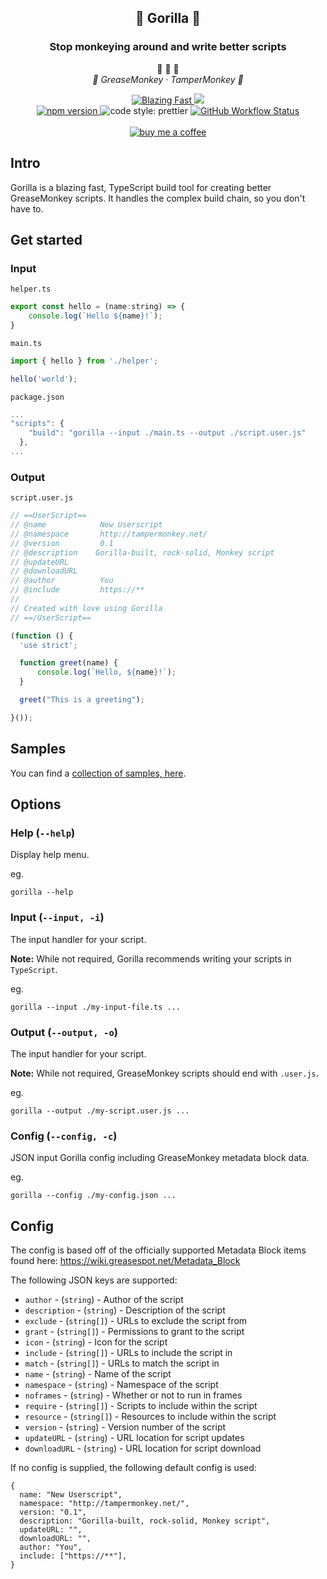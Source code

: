 <h2 align="center">🦍 Gorilla 🦍</h2>
<h3 align="center">Stop monkeying around and write better scripts</h3>

<p align="center">
  <span>
    🙈 🙉 🙊
  </span><br/>
  <em>
    🍌 GreaseMonkey · TamperMonkey 🍌
  </em>
</p>

<p align="center">
  <a href="https://twitter.com/acdlite/status/974390255393505280">
    <img alt="Blazing Fast" src="https://img.shields.io/badge/speed-blazing%20%F0%9F%94%A5-brightgreen.svg?style=flat-square">
    </a>
    <img src="https://img.shields.io/github/repo-size/apsking/gorilla?style=flat-square"></a>
  <br/>
  <a href="https://www.npmjs.com/package/gorilla-build">
    <img alt="npm version" src="https://img.shields.io/npm/v/gorilla-build.svg?style=flat-square">
  </a>
  <img alt="code style: prettier" src="https://img.shields.io/badge/code_style-prettier-ff69b4.svg?style=flat-square">
  <a href="https://github.com/apsking/gorilla/actions?query=workflow%3A%22Node.js+CI%22"><img alt="GitHub Workflow Status" src="https://img.shields.io/github/workflow/status/apsking/gorilla/Node.js%20CI?style=flat-square"></a>
  </br>
  </br>
  <a href="https://www.buymeacoffee.com/apsking">
    <img alt="buy me a coffee" src="https://img.shields.io/badge/-Buy%20me%20a%20%E2%98%95-blue?style=flat-square"/>
  </a>
</p>

## Intro

Gorilla is a blazing fast, TypeScript build tool for creating better
GreaseMonkey scripts. It handles the complex build chain, so you don't
have to.

## Get started

### Input

`helper.ts`

<!-- prettier-ignore -->
```js
export const hello = (name:string) => {
    console.log(`Hello ${name}!`);
}
```

`main.ts`

<!-- prettier-ignore -->
```js
import { hello } from './helper';

hello('world');
```

`package.json`

<!-- prettier-ignore -->
```js
...
"scripts": {
    "build": "gorilla --input ./main.ts --output ./script.user.js"
  },
...
```

### Output

`script.user.js`

<!-- prettier-ignore -->
```js
// ==UserScript==
// @name            New Userscript
// @namespace       http://tampermonkey.net/
// @version         0.1
// @description    Gorilla-built, rock-solid, Monkey script
// @updateURL
// @downloadURL
// @author          You
// @include         https://**
//
// Created with love using Gorilla
// ==/UserScript==

(function () {
  'use strict';

  function greet(name) {
      console.log(`Hello, ${name}!`);
  }

  greet("This is a greeting");

}());
```

## Samples

You can find a [collection of samples, here](https://github.com/apsking/gorilla-samples).

## Options

### Help (`--help`)

Display help menu.

eg.

```
gorilla --help
```

### Input (`--input, -i`)

The input handler for your script.

**Note:** While not required, Gorilla recommends writing your scripts in `TypeScript`.

eg.

```
gorilla --input ./my-input-file.ts ...
```

### Output (`--output, -o`)

The input handler for your script.

**Note:** While not required, GreaseMonkey scripts should end with `.user.js`.

eg.

```
gorilla --output ./my-script.user.js ...
```

### Config (`--config, -c`)

JSON input Gorilla config including GreaseMonkey metadata block data.

eg.

```
gorilla --config ./my-config.json ...
```

## Config

The config is based off of the officially supported Metadata Block items found here: https://wiki.greasespot.net/Metadata_Block

The following JSON keys are supported:

- `author` - (`string`) - Author of the script
- `description` - (`string`) - Description of the script
- `exclude` - (`string[]`) - URLs to exclude the script from
- `grant` - (`string[]`) - Permissions to grant to the script
- `icon` - (`string`) - Icon for the script
- `include` - (`string[]`) - URLs to include the script in
- `match` - (`string[]`) - URLs to match the script in
- `name` - (`string`) - Name of the script
- `namespace` - (`string`) - Namespace of the script
- `noframes` - (`string`) - Whether or not to run in frames
- `require` - (`string[]`) - Scripts to include within the script
- `resource` - (`string[]`) - Resources to include within the script
- `version` - (`string`) - Version number of the script
- `updateURL` - (`string`) - URL location for script updates
- `downloadURL` - (`string`) - URL location for script download

If no config is supplied, the following default config is used:

```
{
  name: "New Userscript",
  namespace: "http://tampermonkey.net/",
  version: "0.1",
  description: "Gorilla-built, rock-solid, Monkey script",
  updateURL: "",
  downloadURL: "",
  author: "You",
  include: ["https://**"],
}
```
